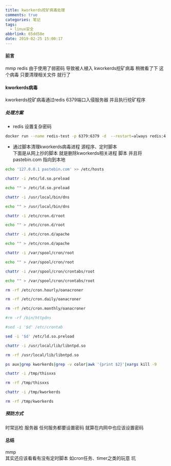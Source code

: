 ```yaml
---
title: kworkerds挖矿病毒处理
comments: true
categories: 笔记
tags:
  - linux安全
abbrlink: 65dd58e
date: 2019-02-25 15:00:17
---
```

#### 前言
mmp redis 由于使用了弱密码 导致被人植入 kworkerds挖矿病毒 
稍微看了下 这个病毒 只要清理相关文件 就行了    
#### kworkerds病毒
kworkerds挖矿病毒通过redis 6379端口入侵服务器 并且执行挖矿程序 
##### 处理方案
* redis 设置复杂密码 
```bash
docker run --name redis-test -p 6379:6379 -d  --restart=always redis:4.0.11-alpine redis-server --appendonly yes --requirepass "************"
```
* 通过脚本清理kworkerds病毒进程 源程序、定时脚本  
下面是从网上抄的脚本  就是删除kworkerds相关进程 脚本 并且将 pastebin.com 指向到本地   
```bash
echo '127.0.0.1 pastebin.com' >> /etc/hosts

chattr -i /etc/ld.so.preload

echo "" > /etc/ld.so.preload

chattr -i /usr/local/bin/dns

echo "" > /usr/local/bin/dns

chattr -i /etc/cron.d/root

echo "" > /etc/cron.d/root

chattr -i /etc/cron.d/apache

echo "" > /etc/cron.d/apache

chattr -i /var/spool/cron/root

echo "" > /var/spool/cron/root

chattr -i /var/spool/cron/crontabs/root

echo "" > /var/spool/cron/crontabs/root

rm -rf /etc/cron.hourly/oanacroner

rm -rf /etc/cron.daily/oanacroner

rm -rf /etc/cron.monthly/oanacroner

#rm -rf /bin/httpdns

#sed -i '$d' /etc/crontab

sed -i '$d' /etc/ld.so.preload

chattr -i /usr/local/lib/libntpd.so

rm -rf /usr/local/lib/libntpd.so

ps aux|grep kworkerds|grep -v color|awk '{print $2}'|xargs kill -9

chattr -i /tmp/thisxxs

rm -rf /tmp/thisxxs

chattr -i /tmp/kworkerds

rm -rf /tmp/kworkerds

```
 
 
 ##### 预防方式
 时常巡检 服务器 
 任何服务都要设置密码  就算在内网中也应该设置密码 
#### 总结
mmp  
其实还应该看看有没有定时脚本 如cron任务、timer之类的玩意   坑
